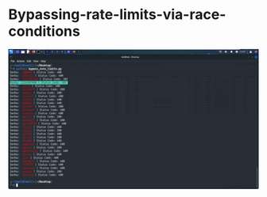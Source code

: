 # Bypassing-rate-limits-via-race-conditions

[![Watch the video](https://github.com/DuduOliiver/Bypassing-rate-limits-via-race-conditions/blob/main/thumb.png)](https://raw.githubusercontent.com/DuduOliiver/Bypassing-rate-limits-via-race-conditions/main/file.gif)
